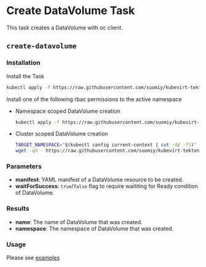 # Create DataVolume Task

This task creates a DataVolume with oc client.

## `create-datavolume`

### Installation

Install the Task

```bash
kubectl apply -f https://raw.githubusercontent.com/suomiy/kubevirt-tekton-tasks/master/tasks/create-datavolume/manifests/create-datavolume.yaml
```

Install one of the following rbac permissions to the active namespace
  - Namespace scoped DataVolume creation
    ```bash
    kubectl apply -f https://raw.githubusercontent.com/suomiy/kubevirt-tekton-tasks/master/tasks/create-datavolume/manifests/create-datavolume-namespace-rbac.yaml
    ```
  - Cluster scoped DataVolume creation
    ```bash
    TARGET_NAMESPACE="$(kubectl config current-context | cut -d/ -f1)"
    wget -qO - https://raw.githubusercontent.com/suomiy/kubevirt-tekton-tasks/master/tasks/create-datavolume/manifests/create-datavolume-cluster-rbac.yaml | sed "s/TARGET_NAMESPACE/$TARGET_NAMESPACE/" | kubectl apply -f -
    ```

### Parameters

- **manifest**: YAML manifest of a DataVolume resource to be created.
- **waitForSuccess**: `true`/`false` flag to require waititing for Ready condition of DataVolume.

### Results

- **name**: The name of DataVolume that was created.
- **namespace**: The namespace of DataVolume that was created.

### Usage

Please see [examples](examples)
